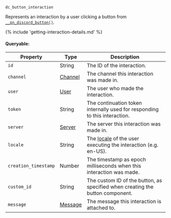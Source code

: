 `dc_button_interaction`

Represents an interaction by a user clicking a button from [`__on_discord_button()`](/events/discord-button.md).

{% include 'getting-interaction-details.md' %}

#### Queryable:

| Property             | Type                          | Description                                                                                                             |
|----------------------|-------------------------------|-------------------------------------------------------------------------------------------------------------------------|
| `id`                 | String                        | The ID of the interaction.                                                                                              |
| `channel`            | [Channel](/values/channel.md) | The channel this interaction was made in.                                                                               |
| `user`               | [User](/values/user.md)       | The user who made the interaction.                                                                                      |
| `token`              | String                        | The continuation token internally used for responding to this interaction.                                              |
| `server`             | [Server](/values/server.md)   | The server this interaction was made in.                                                                                |
| `locale`             | String                        | The [locale](https://discord.com/developers/docs/reference#locales) of the user executing the interaction (e.g. en-US). |
| `creation_timestamp` | Number                        | The timestamp as epoch milliseconds when this interaction was made.                                                     |
| `custom_id`          | String                        | The custom ID of the button, as specified when creating the button component.                                           |
| `message`            | [Message](/values/message.md) | The message this interaction is attached to.                                                                            |
